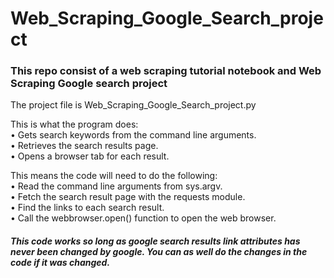 # Web_Scraping_Google_Search_project
### This repo consist of a web scraping tutorial notebook and Web Scraping Google search project

The project file is Web_Scraping_Google_Search_project.py

This is what the program does:<br>
• Gets search keywords from the command line arguments.<br>
• Retrieves the search results page.<br>
• Opens a browser tab for each result.<br>

This means the code will need to do the following:<br>
• Read the command line arguments from sys.argv.<br>
• Fetch the search result page with the requests module.<br>
• Find the links to each search result.<br>
• Call the webbrowser.open() function to open the web browser.<br>

##### This code works so long as google search results link attributes has never been changed by google. You can as well do the changes in the code if it was changed.
